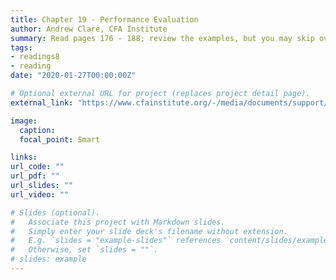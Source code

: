 ```yaml
---
title: Chapter 19 - Performance Evaluation
author: Andrew Clare, CFA Institute
summary: Read pages 176 - 188; review the examples, but you may skip over the exhibits. </br>Key topics - risk and return, expected return, market risk, Sharpe ratio </br><i>2014, Andrew Clare</i> 
tags:
- readings8
- reading
date: "2020-01-27T00:00:00Z"

# Optional external URL for project (replaces project detail page).
external_link: "https://www.cfainstitute.org/-/media/documents/support/programs/investment-foundations/19-performance-evaluation.ashx?la=en&hash=F7FF3085AAFADE241B73403142AAE0BB1250B311"

image:
  caption: 
  focal_point: Smart

links:
url_code: ""
url_pdf: ""
url_slides: ""
url_video: ""

# Slides (optional).
#   Associate this project with Markdown slides.
#   Simply enter your slide deck's filename without extension.
#   E.g. `slides = "example-slides"` references `content/slides/example-slides.md`.
#   Otherwise, set `slides = ""`.
# slides: example
---
```


